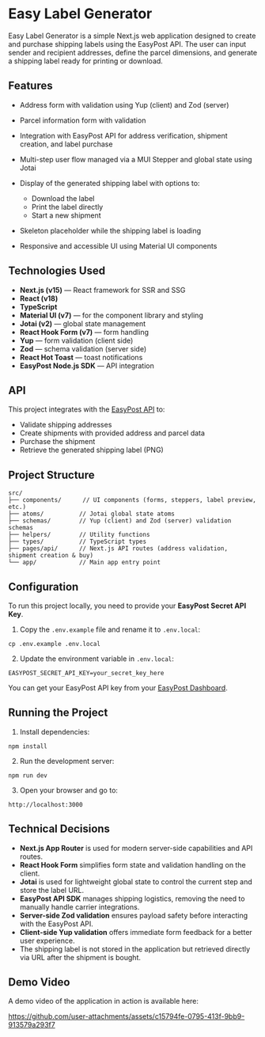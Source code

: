 # Easy Label Generator

Easy Label Generator is a simple Next.js web application designed to create and purchase shipping labels using the EasyPost API. The user can input sender and recipient addresses, define the parcel dimensions, and generate a shipping label ready for printing or download.

## Features

- Address form with validation using Yup (client) and Zod (server)
- Parcel information form with validation
- Integration with EasyPost API for address verification, shipment creation, and label purchase
- Multi-step user flow managed via a MUI Stepper and global state using Jotai
- Display of the generated shipping label with options to:

  - Download the label
  - Print the label directly
  - Start a new shipment

- Skeleton placeholder while the shipping label is loading
- Responsive and accessible UI using Material UI components

## Technologies Used

- **Next.js (v15)** — React framework for SSR and SSG
- **React (v18)**
- **TypeScript**
- **Material UI (v7)** — for the component library and styling
- **Jotai (v2)** — global state management
- **React Hook Form (v7)** — form handling
- **Yup** — form validation (client side)
- **Zod** — schema validation (server side)
- **React Hot Toast** — toast notifications
- **EasyPost Node.js SDK** — API integration

## API

This project integrates with the [EasyPost API](https://docs.easypost.com/guides/getting-started?lang=javascript) to:

- Validate shipping addresses
- Create shipments with provided address and parcel data
- Purchase the shipment
- Retrieve the generated shipping label (PNG)

## Project Structure

```
src/
├── components/      // UI components (forms, steppers, label preview, etc.)
├── atoms/          // Jotai global state atoms
├── schemas/        // Yup (client) and Zod (server) validation schemas
├── helpers/        // Utility functions
├── types/          // TypeScript types
├── pages/api/      // Next.js API routes (address validation, shipment creation & buy)
└── app/            // Main app entry point
```

## Configuration

To run this project locally, you need to provide your **EasyPost Secret API Key**.

1. Copy the `.env.example` file and rename it to `.env.local`:

```
cp .env.example .env.local
```

2. Update the environment variable in `.env.local`:

```
EASYPOST_SECRET_API_KEY=your_secret_key_here
```

You can get your EasyPost API key from your [EasyPost Dashboard](https://www.easypost.com/account/api-keys).

## Running the Project

1. Install dependencies:

```
npm install
```

2. Run the development server:

```
npm run dev
```

3. Open your browser and go to:

```
http://localhost:3000
```

## Technical Decisions

- **Next.js App Router** is used for modern server-side capabilities and API routes.
- **React Hook Form** simplifies form state and validation handling on the client.
- **Jotai** is used for lightweight global state to control the current step and store the label URL.
- **EasyPost API SDK** manages shipping logistics, removing the need to manually handle carrier integrations.
- **Server-side Zod validation** ensures payload safety before interacting with the EasyPost API.
- **Client-side Yup validation** offers immediate form feedback for a better user experience.
- The shipping label is not stored in the application but retrieved directly via URL after the shipment is bought.

## Demo Video

A demo video of the application in action is available here:

https://github.com/user-attachments/assets/c15794fe-0795-413f-9bb9-913579a293f7


